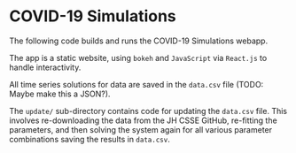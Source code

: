 # COVID-19 Simulations
The following code builds and runs the COVID-19 Simulations webapp.

The app is a static website, using `bokeh` and `JavaScript` via `React.js` to handle interactivity.

All time series solutions for data are saved in the `data.csv` file (TODO: Maybe make this a JSON?).

The `update/` sub-directory contains code for updating the `data.csv` file. This involves re-downloading the data from the JH CSSE GitHub, re-fitting the parameters, and then solving the system again for all various parameter combinations saving the results in `data.csv`.
